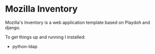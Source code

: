 Mozilla Inventory
=======

Mozilla's Inventory is a web application template based on Playdoh and django.

To get things up and running I installed:

* python-ldap
